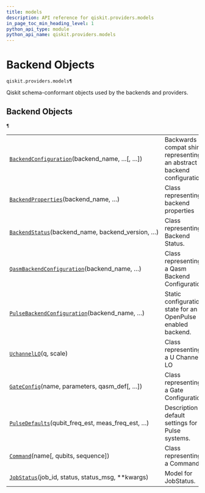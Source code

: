 ```yaml
---
title: models
description: API reference for qiskit.providers.models
in_page_toc_min_heading_level: 1
python_api_type: module
python_api_name: qiskit.providers.models
---
```


<span id="module-qiskit.providers.models" />

<span id="qiskit-providers-models" />

# Backend Objects

<span id="module-qiskit.providers.models" />

`qiskit.providers.models¶`

Qiskit schema-conformant objects used by the backends and providers.

## Backend Objects

<span id="module-qiskit.providers.models" />

`¶`

|                                                                                                                                                        |                                                                       |
| ------------------------------------------------------------------------------------------------------------------------------------------------------ | --------------------------------------------------------------------- |
| [`BackendConfiguration`](qiskit.providers.models.BackendConfiguration "qiskit.providers.models.BackendConfiguration")(backend\_name, …\[, …])          | Backwards compat shim representing an abstract backend configuration. |
| [`BackendProperties`](qiskit.providers.models.BackendProperties "qiskit.providers.models.BackendProperties")(backend\_name, …)                         | Class representing backend properties                                 |
| [`BackendStatus`](qiskit.providers.models.BackendStatus "qiskit.providers.models.BackendStatus")(backend\_name, backend\_version, …)                   | Class representing Backend Status.                                    |
| [`QasmBackendConfiguration`](qiskit.providers.models.QasmBackendConfiguration "qiskit.providers.models.QasmBackendConfiguration")(backend\_name, …)    | Class representing a Qasm Backend Configuration.                      |
| [`PulseBackendConfiguration`](qiskit.providers.models.PulseBackendConfiguration "qiskit.providers.models.PulseBackendConfiguration")(backend\_name, …) | Static configuration state for an OpenPulse enabled backend.          |
| [`UchannelLO`](qiskit.providers.models.UchannelLO "qiskit.providers.models.UchannelLO")(q, scale)                                                      | Class representing a U Channel LO                                     |
| [`GateConfig`](qiskit.providers.models.GateConfig "qiskit.providers.models.GateConfig")(name, parameters, qasm\_def\[, …])                             | Class representing a Gate Configuration                               |
| [`PulseDefaults`](qiskit.providers.models.PulseDefaults "qiskit.providers.models.PulseDefaults")(qubit\_freq\_est, meas\_freq\_est, …)                 | Description of default settings for Pulse systems.                    |
| [`Command`](qiskit.providers.models.Command "qiskit.providers.models.Command")(name\[, qubits, sequence])                                              | Class representing a Command.                                         |
| [`JobStatus`](qiskit.providers.models.JobStatus "qiskit.providers.models.JobStatus")(job\_id, status, status\_msg, \*\*kwargs)                         | Model for JobStatus.                                                  |

